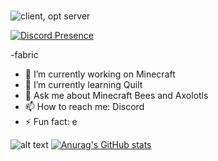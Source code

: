 ###
![client, opt server](https://img.shields.io/badge/environment-client%2c%20opt%20server-536a9e?style=flat-square)




[![Discord Presence](https://lanyard.cnrad.dev/api/528074997894479873)](https://discord.com/users/528074997894479873)

-fabric
- 🔭 I’m currently working on Minecraft
- 🌱 I’m currently learning Quilt
- 💬 Ask me about Minecraft Bees and Axolotls
- 📫 How to reach me: Discord
- ⚡ Fun fact: e 

![alt text](https://github.com/BuzzyBumbleBees/BuzzyBumbleBees/blob/TestBranch/locker.jpg?raw=true)
[![Anurag's GitHub stats](https://github-readme-stats.vercel.app/api?username=BuzzyBumbleBees)](https://github.com/anuraghazra/github-readme-stats)
